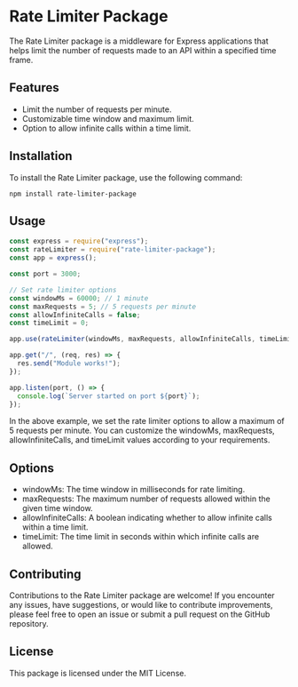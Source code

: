 # Rate Limiter Package

The Rate Limiter package is a middleware for Express applications that helps limit the number of requests made to an API within a specified time frame.

## Features

- Limit the number of requests per minute.
- Customizable time window and maximum limit.
- Option to allow infinite calls within a time limit.

## Installation

To install the Rate Limiter package, use the following command:

```shell
npm install rate-limiter-package
```

## Usage

```javascript
const express = require("express");
const rateLimiter = require("rate-limiter-package");
const app = express();

const port = 3000;

// Set rate limiter options
const windowMs = 60000; // 1 minute
const maxRequests = 5; // 5 requests per minute
const allowInfiniteCalls = false;
const timeLimit = 0;

app.use(rateLimiter(windowMs, maxRequests, allowInfiniteCalls, timeLimit));

app.get("/", (req, res) => {
  res.send("Module works!");
});

app.listen(port, () => {
  console.log(`Server started on port ${port}`);
});
```

In the above example, we set the rate limiter options to allow a maximum of 5 requests per minute. You can customize the windowMs, maxRequests, allowInfiniteCalls, and timeLimit values according to your requirements.

## Options

- windowMs: The time window in milliseconds for rate limiting.
- maxRequests: The maximum number of requests allowed within the given time window.
- allowInfiniteCalls: A boolean indicating whether to allow infinite calls within a time limit.
- timeLimit: The time limit in seconds within which infinite calls are allowed.

## Contributing

Contributions to the Rate Limiter package are welcome! If you encounter any issues, have suggestions, or would like to contribute improvements, please feel free to open an issue or submit a pull request on the GitHub repository.

## License

This package is licensed under the MIT License.

